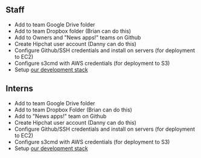Staff
-----

* Add to team Google Drive folder
* Add to team Dropbox folder (Brian can do this)
* Add to Owners and "News apps!" teams on Github
* Create Hipchat user account (Danny can do this)
* Configure Github/SSH credentials and install on servers (for deployment to EC2)
* Configure s3cmd with AWS credentials (for deployment to S3)
* Setup [our development stack](http://blog.apps.npr.org/2013/06/06/how-to-setup-a-developers-environment.html)

Interns
-------

* Add to team Google Drive folder
* Add to team Dropbox Folder (Brian can do this)
* Add to "News apps!" team on Github
* Create Hipchat user account (Danny can do this)
* Configure Github/SSH credentials and install on servers (for deployment to EC2)
* Configure s3cmd with AWS credentials (for deployment to S3)
* Setup [our development stack](http://blog.apps.npr.org/2013/06/06/how-to-setup-a-developers-environment.html)
